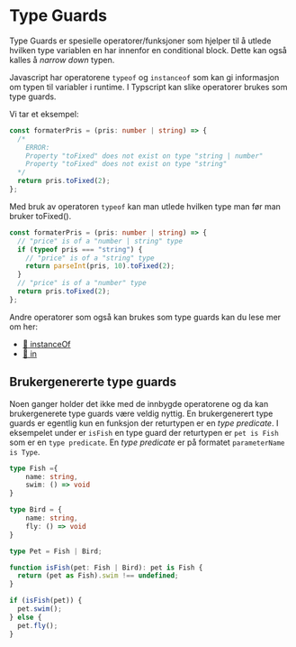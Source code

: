# Type Guards

Type Guards er spesielle operatorer/funksjoner som hjelper til å utlede hvilken type variablen en har innenfor en conditional block. Dette kan også kalles å _narrow down_ typen.

Javascript har operatorene `typeof` og `instanceof` som kan gi informasjon om typen til variabler i runtime. I Typscript kan slike operatorer brukes som type guards.

Vi tar et eksempel:

```typescript
const formaterPris = (pris: number | string) => {
  /* 
    ERROR:
    Property "toFixed" does not exist on type "string | number"
    Property "toFixed" does not exist on type "string" 
  */
  return pris.toFixed(2);
};
```
Med bruk av operatoren `typeof` kan man utlede hvilken type man før man bruker toFixed().

```typescript
const formaterPris = (pris: number | string) => {
  // "price" is of a "number | string" type
  if (typeof pris === "string") {
    // "price" is of a "string" type
    return parseInt(pris, 10).toFixed(2);
  }
  // "price" is of a "number" type
  return pris.toFixed(2);
};
```


Andre operatorer som også kan brukes som type guards kan du lese mer om her:
- [📘 instanceOf](https://www.typescriptlang.org/docs/handbook/2/narrowing.html#instanceof-narrowing)
- [📙 in](https://www.typescriptlang.org/docs/handbook/2/narrowing.html#the-in-operator-narrowing)




## Brukergenererte type guards
Noen ganger holder det ikke med de innbygde operatorene og da kan brukergenerete type guards være veldig nyttig. En brukergenerert type guards er egentlig kun en funksjon der returtypen er en _type predicate_. 
I eksempelet under er `isFish` en type guard der returtypen er `pet is Fish` som er en `type predicate`. En _type predicate_ er på formatet `parameterName is Type`.


```typescript
type Fish ={
    name: string,
    swim: () => void
}

type Bird = {
    name: string,
    fly: () => void
}

type Pet = Fish | Bird;

function isFish(pet: Fish | Bird): pet is Fish {
  return (pet as Fish).swim !== undefined;
}

if (isFish(pet)) {
  pet.swim();
} else {
  pet.fly();
}
```

